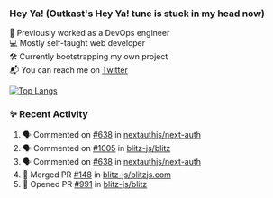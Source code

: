 ### Hey Ya! (Outkast's Hey Ya! tune is stuck in my head now)

💼 Previously worked as a DevOps engineer  
💻 Mostly self-taught web developer  
🛠️ Currently bootstrapping my own project   
📬 You can reach me on [Twitter](https://twitter.com/LoriKarikari)

[![Top Langs](https://github-readme-stats.vercel.app/api/top-langs/?username=LoriKarikari&layout=compact)](https://github.com/LoriKarikari/github-readme-stats)

### ✨ Recent Activity

<!--START_SECTION:activity-->
1. 🗣 Commented on [#638](https://github.com//nextauthjs/next-auth/issues/638) in [nextauthjs/next-auth](https://github.com//nextauthjs/next-auth)
2. 🗣 Commented on [#1005](https://github.com//blitz-js/blitz/issues/1005) in [blitz-js/blitz](https://github.com//blitz-js/blitz)
3. 🗣 Commented on [#638](https://github.com//nextauthjs/next-auth/issues/638) in [nextauthjs/next-auth](https://github.com//nextauthjs/next-auth)
4. 🎉 Merged PR [#148](https://github.com//blitz-js/blitzjs.com/pull/148) in [blitz-js/blitzjs.com](https://github.com//blitz-js/blitzjs.com)
5. 💪 Opened PR [#991](https://github.com//blitz-js/blitz/pull/991) in [blitz-js/blitz](https://github.com//blitz-js/blitz)
<!--END_SECTION:activity-->
